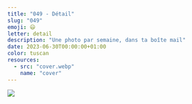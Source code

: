 ```yaml
---
title: "049 - Détail"
slug: "049"
emoji: 😃
letter: detail
description: "Une photo par semaine, dans ta boîte mail"
date: 2023-06-30T00:00:00+01:00
color: tuscan
resources:
  - src: "cover.webp"
    name: "cover"
---
```

![](cover)
